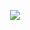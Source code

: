 <p align="center">
  <img src="https://capsule-render.vercel.app/api?type=waving&height=150&color=gradient&text=Hello,%20devs!%20👻&reversal=false&animation=fadeIn"/>
</p>


